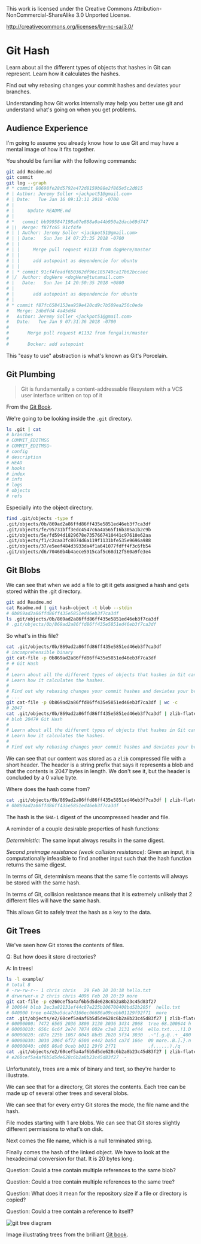 This work is licensed under the Creative Commons Attribution-NonCommercial-ShareAlike 3.0 Unported License.

http://creativecommons.org/licenses/by-nc-sa/3.0/

# Git Hash

Learn about all the different types of objects that hashes in Git can represent.
Learn how it calculates the hashes.

Find out why rebasing changes your commit hashes and deviates your branches.

Understanding how Git works internally may help you better use git and understand what's going on when you get problems.

## Audience Experience

I'm going to assume you already know how to use Git and may have a mental image of how it fits together.

You should be familiar with the following commands:

```bash
git add Readme.md
git commit
git log --graph
# * commit 80698fe28d5792e472d8159b88e2f865e5c2d015
# | Author: Jeremy Soller <jackpot51@gmail.com>
# | Date:   Tue Jan 16 09:12:11 2018 -0700
# |
# |     Update README.md
# |
# *   commit bb9995847198a07e888a0a44b950a2dacb69d747
# |\  Merge: f87fc65 91cf4fe
# | | Author: Jeremy Soller <jackpot51@gmail.com>
# | | Date:   Sun Jan 14 07:23:35 2018 -0700
# | |
# | |     Merge pull request #1133 from dogHere/master
# | |
# | |     add autopoint as dependencie for ubuntu
# | |
# | * commit 91cf4feadf650362df96c185749ca17b62bccaec
# |/  Author: dogHere <dogHere@tutamail.com>
# |   Date:   Sun Jan 14 20:50:35 2018 +0800
# |
# |       add autopoint as dependencie for ubuntu
# |
# * commit f87fc6584153ea959e420cd9c7b509ea256c0ede
#   Merge: 2dbdfd4 4a45dd4
#   Author: Jeremy Soller <jackpot51@gmail.com>
#   Date:   Tue Jan 9 07:31:36 2018 -0700
#
#       Merge pull request #1132 from fengalin/master
#
#       Docker: add autopoint
```

This "easy to use" abstraction is what's known as Git's Porcelain.

## Git Plumbing

> Git is fundamentally a content-addressable filesystem with a VCS user interface written on top of it

From the [Git Book](https://git-scm.com/book/en/v2/Git-Internals-Plumbing-and-Porcelain).

We're going to be looking inside the `.git` directory.

```bash
ls .git | cat
# branches
# COMMIT_EDITMSG
# COMMIT_EDITMSG~
# config
# description
# HEAD
# hooks
# index
# info
# logs
# objects
# refs
```

Especially into the object directory.

```bash
find .git/objects -type f
.git/objects/0b/869ad2a86ffd86ff435e5851ed46eb3f7ca3df
.git/objects/fe/95731bff3edc4547c6a4a565f16b305a1b2c9b
.git/objects/5e/fd594d1829678e7357667410441c97610e62aa
.git/objects/f1/c2caa3fc8074d6a119f1131bfe535e9696a988
.git/objects/37/e5eef484d3933da4f1a641077fdff4f3c6fb54
.git/objects/d6/70460b4b4aece5915caf5c68d12f560a9fe3e4
```

## Git Blobs

We can see that when we add a file to git it gets assigned a hash and gets
stored within the .git directory.

```bash
git add Readme.md
cat Readme.md | git hash-object -t blob --stdin
# 0b869ad2a86ffd86ff435e5851ed46eb3f7ca3df
ls .git/objects/0b/869ad2a86ffd86ff435e5851ed46eb3f7ca3df
# .git/objects/0b/869ad2a86ffd86ff435e5851ed46eb3f7ca3df
```

So what's in this file?

```bash
cat .git/objects/0b/869ad2a86ffd86ff435e5851ed46eb3f7ca3df
# incomprehensible binary
git cat-file -p 0b869ad2a86ffd86ff435e5851ed46eb3f7ca3df
# # Git Hash
#
# Learn about all the different types of objects that hashes in Git can represent.
# Learn how it calculates the hashes.
#
# Find out why rebasing changes your commit hashes and deviates your branches.
# ...
git cat-file -p 0b869ad2a86ffd86ff435e5851ed46eb3f7ca3df | wc -c
# 2047
cat .git/objects/0b/869ad2a86ffd86ff435e5851ed46eb3f7ca3df | zlib-flate -uncompress
# blob 2047# Git Hash
#
# Learn about all the different types of objects that hashes in Git can represent.
# Learn how it calculates the hashes.
#
# Find out why rebasing changes your commit hashes and deviates your branches.
```

We can see that our content was stored as a `zlib` compressed file with a short
header.
The header is a string prefix that says it represents a blob and that the
contents is 2047 bytes in length.
We don't see it, but the header is concluded by a 0 value byte.

Where does the hash come from?

```bash
cat .git/objects/0b/869ad2a86ffd86ff435e5851ed46eb3f7ca3df | zlib-flate -uncompress | sha1sum
# 0b869ad2a86ffd86ff435e5851ed46eb3f7ca3df  -
```

The hash is the `SHA-1` digest of the uncompressed header and file.

A reminder of a couple desirable properties of hash functions:

_Deterministic_: The same input always results in the same digest.

_Second preimage resistance (weak collision resistance)_: Given an input, it is
computationally infeasible to find another input such that the hash function
returns the same digest.

In terms of Git, determinism means that the same file contents will always be
stored with the same hash.

In terms of Git, collision resistance means that it is extremely unlikely that
2 different files will have the same hash.

This allows Git to safely treat the hash as a key to the data.

## Git Trees

We've seen how Git stores the contents of files.

Q: But how does it store directories?

A: In trees!

```bash
ls -l example/
# total 8
# -rw-rw-r-- 1 chris chris   29 Feb 20 20:18 hello.txt
# drwxrwxr-x 2 chris chris 4096 Feb 20 20:19 more
git cat-file -p e260cef5a4af6b5d5de628c6b2a8b23c45d83f27
# 100644 blob 2ec3a82131ef44c87e225b106700408bd52b205f	hello.txt
# 040000 tree e442ba5dca7d166ec06686a09cebb01129f92f71	more
cat .git/objects/e2/60cef5a4af6b5d5de628c6b2a8b23c45d83f27 | zlib-flate -uncompress | xxd
# 00000000: 7472 6565 2036 3800 3130 3036 3434 2068  tree 68.100644 h
# 00000010: 656c 6c6f 2e74 7874 002e c3a8 2131 ef44  ello.txt....!1.D
# 00000020: c87e 225b 1067 0040 8bd5 2b20 5f34 3030  .~"[.g.@..+ _400
# 00000030: 3030 206d 6f72 6500 e442 ba5d ca7d 166e  00 more..B.].}.n
# 00000040: c066 86a0 9ceb b011 29f9 2f71            .f......)./q
cat .git/objects/e2/60cef5a4af6b5d5de628c6b2a8b23c45d83f27 | zlib-flate -uncompress | sha1sum
# e260cef5a4af6b5d5de628c6b2a8b23c45d83f27  -
```

Unfortunately, trees are a mix of binary and text, so they're harder to
illustrate.

We can see that for a directory, Git stores the contents.
Each tree can be made up of several other trees and several blobs.

We can see that for every entry Git stores the mode, the file name and the
hash.

File modes starting with 1 are blobs.
We can see that Git stores slightly different permissions to what's on disk.

Next comes the file name, which is a null terminated string.

Finally comes the hash of the linked object.
We have to look at the hexadecimal conversion for that.
It is 20 bytes long.

Question: Could a tree contain multiple references to the same blob?

Question: Could a tree contain multiple references to the same tree?

Question: What does it mean for the repository size if a file or directory is
copied?

Question: Could a tree contain a reference to itself?

![git tree diagram](https://git-scm.com/book/en/v2/images/data-model-2.png)

Image illustrating trees from the brilliant
[Git book](https://git-scm.com/book/en/v2/Git-Internals-Git-Objects).
